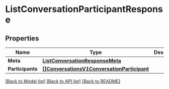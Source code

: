 # ListConversationParticipantResponse

## Properties

Name | Type | Description | Notes
------------ | ------------- | ------------- | -------------
**Meta** | [**ListConversationResponseMeta**](ListConversationResponseMeta.md) |  |[optional] 
**Participants** | [**[]ConversationsV1ConversationParticipant**](ConversationsV1ConversationParticipant.md) |  |[optional] 

[[Back to Model list]](../README.md#documentation-for-models) [[Back to API list]](../README.md#documentation-for-api-endpoints) [[Back to README]](../README.md)


